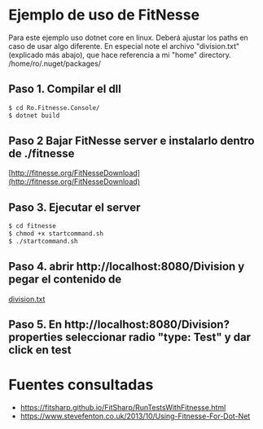 # Ejemplo de uso de FitNesse
Para este ejemplo uso dotnet core en linux.
Deberá ajustar los paths en caso de usar algo diferente.
En especial note el archivo "division.txt" (explicado más abajo),
que hace referencia a mi "home" directory. /home/ro/.nuget/packages/

## Paso 1. Compilar el dll
```sh
$ cd Ro.Fitnesse.Console/
$ dotnet build
```
## Paso 2 Bajar FitNesse server e instalarlo dentro de ./fitnesse
[http://fitnesse.org/FitNesseDownload](http://fitnesse.org/FitNesseDownload)
## Paso 3. Ejecutar el server
```sh
$ cd fitnesse
$ chmod +x startcommand.sh
$ ./startcommand.sh
```
## Paso 4. abrir http://localhost:8080/Division y pegar el contenido de
[division.txt](https://raw.githubusercontent.com/rogithub/fitnessedotnetcore/master/fitnesse/Division.txt)

## Paso 5. En http://localhost:8080/Division?properties seleccionar radio "type: Test" y dar click en test

# Fuentes consultadas
- https://fitsharp.github.io/FitSharp/RunTestsWithFitnesse.html
- https://www.stevefenton.co.uk/2013/10/Using-Fitnesse-For-Dot-Net
